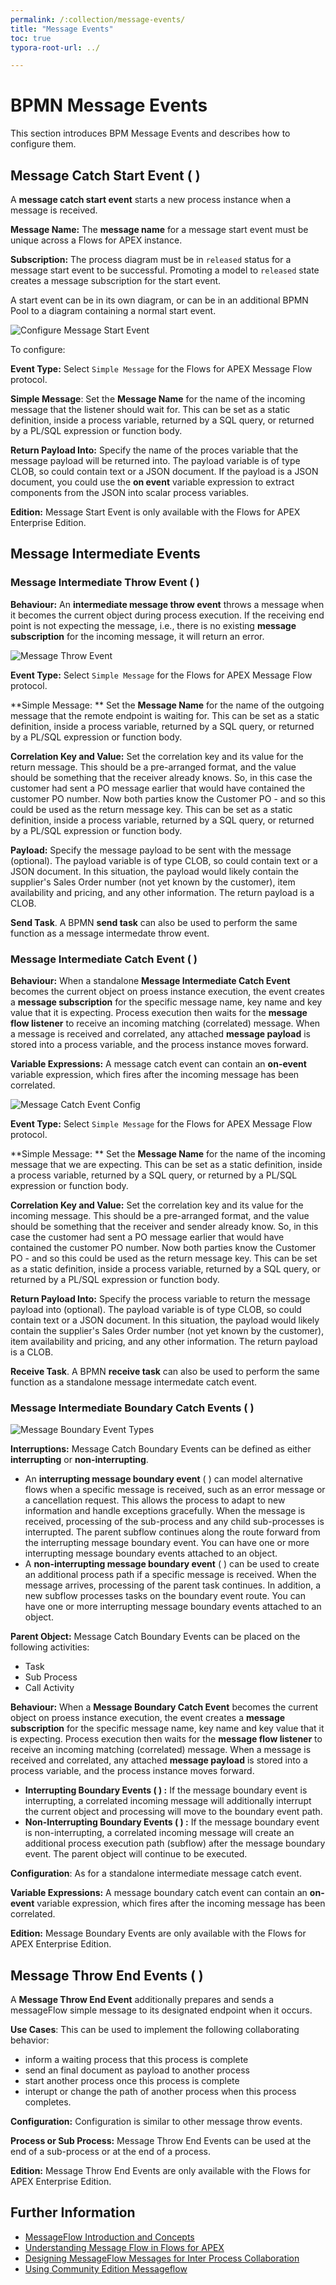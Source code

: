 ```yaml
---
permalink: /:collection/message-events/
title: "Message Events"
toc: true
typora-root-url: ../

---
```


# BPMN Message Events

This section introduces BPM Message Events and describes how to configure them.

## Message Catch Start Event ( <span class="bpmn-icon bpmn-icon-start-event-message"></span> )

A **message catch start event** starts a new process instance when a message is received.

**Message Name:**  The **message name** for a message start event must be unique across a Flows for APEX instance.  

**Subscription:**  The process diagram must be in `released` status for a message start event to be successful.  Promoting a model to `released` state creates a message subscription for the start event.

A start event can be in its own diagram, or can be in an additional BPMN Pool to a diagram containing a normal start event.

![Configure Message Start Event](/assets/images/message-start-event-config.png)

To configure:

**Event Type:** Select `Simple Message` for the Flows for APEX Message Flow protocol.

**Simple Message**: Set the **Message Name**  for the name of the incoming message that the listener should wait for.  This can be set as a static definition, inside a process variable, returned by a SQL query, or returned by a PL/SQL expression or function body.

**Return Payload Into:** Specify the name of the proces variable that the message payload will be returned into.  The payload variable is of type CLOB, so could contain text or a JSON document.  If the payload is a JSON document, you could use the **on event** variable expression to extract components from the JSON into scalar process variables.

**Edition:** Message Start Event is only available with the Flows for APEX Enterprise Edition.

## Message Intermediate Events

### Message Intermediate Throw Event ( <span class="bpmn-icon bpmn-icon-intermediate-event-throw-message"></span> )

**Behaviour:**  An **intermediate message throw event** throws a message when it becomes the current object during process execution.  If the receiving end point is not expecting the message, i.e., there is no existing **message subscription** for the incoming message, it will return an error.

![Message Throw Event](/assets/images/message-throw-config-ICE.png)

**Event Type:** Select `Simple Message` for the Flows for APEX Message Flow protocol.

**Simple Message: ** Set the **Message Name**  for the name of the outgoing message that the remote endpoint is waiting for.  This can be set as a static definition, inside a process variable, returned by a SQL query, or returned by a PL/SQL expression or function body.

**Correlation Key and Value:**  Set the correlation key and its value for the return message.   This should be a pre-arranged format, and the value should be something that the receiver already knows.  So, in this case the customer had sent a PO message earlier that would have contained the customer PO number.  Now both parties know the Customer PO - and so this could be used as the return message key.  This can be set as a static definition, inside a process variable, returned by a SQL query, or returned by a PL/SQL expression or function body.

**Payload:** Specify the message payload to be sent with the message (optional).  The payload variable is of type CLOB, so could contain text or a JSON document.  In this situation, the payload would likely contain the supplier's Sales Order number (not yet known by the customer), item availability and pricing, and any other information.  The return payload is a CLOB.

**Send Task**.  A BPMN **send task** can also be used to perform the same function as a message intermedate throw event. 


### Message Intermediate Catch Event ( <span class="bpmn-icon bpmn-icon-intermediate-event-catch-message"></span> )

**Behaviour:**  When a standalone **Message Intermediate Catch Event** becomes the current object on proess instance execution, the event creates a **message subscription** for the specific message name, key name and key value that it is expecting.  Process execution then waits for the **message flow listener** to receive an incoming matching (correlated) message.   When a message is received and correlated, any attached **message payload** is stored into a process variable, and the process instance moves forward.

**Variable Expressions:**  A message catch event can contain an **on-event** variable expression, which fires after the incoming message has been correlated.

![Message Catch Event Config](/assets/images/message-catch-ice-config.png)

**Event Type:** Select `Simple Message` for the Flows for APEX Message Flow protocol.

**Simple Message: ** Set the **Message Name**  for the name of the incoming message that we are expecting.  This can be set as a static definition, inside a process variable, returned by a SQL query, or returned by a PL/SQL expression or function body.

**Correlation Key and Value:**  Set the correlation key and its value for the incoming message.   This should be a pre-arranged format, and the value should be something that the receiver and sender already know.  So, in this case the customer had sent a PO message earlier that would have contained the customer PO number.  Now both parties know the Customer PO - and so this could be used as the return message key.  This can be set as a static definition, inside a process variable, returned by a SQL query, or returned by a PL/SQL expression or function body.

**Return Payload Into:** Specify the process variable to return the message payload into (optional).  The payload variable is of type CLOB, so could contain text or a JSON document.  In this situation, the payload would likely contain the supplier's Sales Order number (not yet known by the customer), item availability and pricing, and any other information.  The return payload is a CLOB.

**Receive Task**.  A BPMN **receive task** can also be used to perform the same function as a standalone message intermedate catch event. 

### Message Intermediate Boundary Catch Events ( <span class="bpmn-icon bpmn-icon-intermediate-event-catch-message"></span> )

![Message Boundary Event Types](/assets/images/messageBoundaryEventTypes.png "Message Boundary Event Types")

**Interruptions:** Message Catch Boundary Events can be defined as either  **interrupting** or  **non-interrupting**.

- An **interrupting message boundary event** ( <span class="bpmn-icon bpmn-icon-intermediate-event-catch-message"></span> ) can model alternative flows when a specific message is received, such as an error message or a cancellation request. This allows the process to adapt to new information and handle exceptions gracefully.   When the message is received, processing of the sub-process and any child sub-processes is interrupted.  The parent subflow continues along the route forward from the interrupting message boundary event.  You can have one or more interrupting message boundary events attached to an object.
- A **non-interrupting message boundary event** ( <span class="bpmn-icon bpmn-icon-intermediate-event-catch-non-interrupting-message"></span> ) can be used to create an additional process path if a specific message is received. When the message arrives, processing of the parent task continues.  In addition, a new subflow processes tasks on the boundary event route.  You can have one or more interrupting message boundary events attached to an object.

**Parent Object:** Message Catch Boundary Events can be placed on the following activities:

 - <span class="bpmn-icon bpmn-icon-task-none"></span> Task
 - <span class="bpmn-icon bpmn-icon-subprocess-collapsed"></span> Sub Process
 - <span class="bpmn-icon bpmn-icon-call-activity"></span> Call Activity

**Behaviour:**  When a  **Message Boundary Catch Event** becomes the current object on proess instance execution, the event creates a **message subscription** for the specific message name, key name and key value that it is expecting.  Process execution then waits for the **message flow listener** to receive an incoming matching (correlated) message.   When a message is received and correlated, any attached **message payload** is stored into a process variable, and the process instance moves forward.

 - **Interrupting Boundary Events ( <span class="bpmn-icon bpmn-icon-intermediate-event-catch-message"></span> ) :** If the message boundary event is interrupting, a correlated incoming message will additionally interrupt the current object and processing will move to the boundary event path.
 - **Non-Interrupting Boundary Events ( <span class="bpmn-icon bpmn-icon-intermediate-event-catch-non-interrupting-message"></span> ) :** If the message boundary event is non-interrupting, a correlated incoming message will create an additional process execution path (subflow) after the message boundary event.   The parent object will continue to be executed.

**Configuration**:  As for a standalone intermediate message catch event.

**Variable Expressions:**  A message boundary catch event can contain an **on-event** variable expression, which fires after the incoming message has been correlated.

**Edition:** Message Boundary Events are only available with the Flows for APEX Enterprise Edition.

## Message Throw End Events  ( <span class="bpmn-icon bpmn-icon-end-event-message"></span> )

A **Message Throw End Event** additionally prepares and sends a messageFlow simple message to its designated endpoint when it occurs.  

**Use Cases**: This can be used to implement the following collaborating behavior:

* inform a waiting process that this process is complete
* send an final document as payload to another process
* start another process once this process is complete
* interupt or change the path of another process when this process completes.


**Configuration:**  Configuration is similar to other message throw events.

**Process or Sub Process:**  Message Throw End Events can be used at the end of a sub-process or at the end of a process.

**Edition:** Message Throw End Events are only available with the Flows for APEX Enterprise Edition.



## Further Information

- [MessageFlow Introduction and Concepts](/{{page.collection}}/bpmn-messageflow-introduction/)
- [Understanding Message Flow in Flows for APEX](/{{page.collection}}/about-messageflow/)
- [Designing MessageFlow Messages for Inter Process Collaboration](/{{page.collection}}/messageflow-messages/)
- [Using Community Edition Messageflow](/{{page.collection}}/using-ce-messageflow/)
